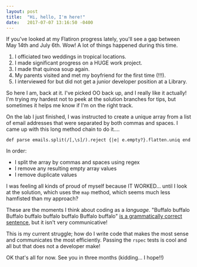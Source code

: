 ```yaml
---
layout: post
title:  "Hi, hello, I'm here!"
date:   2017-07-07 13:16:50 -0400
---
```



If you've looked at my Flatiron progress lately, you'll see a gap between May 14th and July 6th. Wow! A lot of things happened during this time.

1. I officiated two weddings in tropical locations.
2. I made significant progress on a HUGE work project.
3. I made that quinoa soup again.
4. My parents visited and met my boyfriend for the first time (!!!).
5. I interviewed for but did not get a junior developer position at a Library.

So here I am, back at it. I've picked OO back up, and I really like it actually! I'm trying my hardest not to peek at the solution branches for tips, but sometimes it helps me know if I'm on the right track. 

On the lab I just finished, I was instructed to create a unique array from a list of email addresses that were separated by both commas and spaces. I came up with this long method chain to do it....

`def parse
    emails.split(/[,\s]/).reject {|e| e.empty?}.flatten.uniq
  end`
	
In order: 
* I split the array by commas and spaces using regex
* I remove any resulting empty array values
* I remove duplicate values

I was feeling all kinds of proud of myself because IT WORKED... until I look at the solution, which uses the `map` method, which seems much less hamfisted than my approach?

These are the moments I think about coding as a *language*. "Buffalo buffalo Buffalo buffalo buffalo buffalo Buffalo buffalo" [is a grammatically correct sentence](https://en.wikipedia.org/wiki/Buffalo_buffalo_Buffalo_buffalo_buffalo_buffalo_Buffalo_buffalo), but it isn't very communicative!

This is my current struggle; how do I write code that makes the most sense and communicates the most efficiently. Passing the `rspec` tests is cool and all but that does not a developer make! 

OK that's all for now. See you in three months (kidding... I hope!!) 
